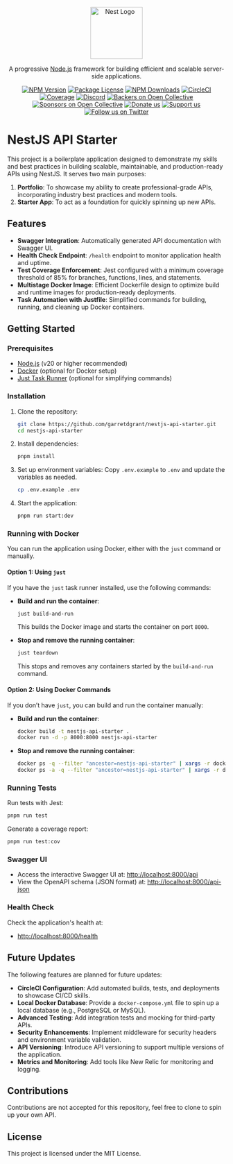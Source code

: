 <p align="center">
  <a href="http://nestjs.com/" target="blank"><img src="https://nestjs.com/img/logo-small.svg" width="120" alt="Nest Logo" /></a>
</p>

[circleci-image]: https://img.shields.io/circleci/build/github/nestjs/nest/master?token=abc123def456
[circleci-url]: https://circleci.com/gh/nestjs/nest

  <p align="center">A progressive <a href="http://nodejs.org" target="_blank">Node.js</a> framework for building efficient and scalable server-side applications.</p>
    <p align="center">
<a href="https://www.npmjs.com/~nestjscore" target="_blank"><img src="https://img.shields.io/npm/v/@nestjs/core.svg" alt="NPM Version" /></a>
<a href="https://www.npmjs.com/~nestjscore" target="_blank"><img src="https://img.shields.io/npm/l/@nestjs/core.svg" alt="Package License" /></a>
<a href="https://www.npmjs.com/~nestjscore" target="_blank"><img src="https://img.shields.io/npm/dm/@nestjs/common.svg" alt="NPM Downloads" /></a>
<a href="https://circleci.com/gh/nestjs/nest" target="_blank"><img src="https://img.shields.io/circleci/build/github/nestjs/nest/master" alt="CircleCI" /></a>
<a href="https://coveralls.io/github/nestjs/nest?branch=master" target="_blank"><img src="https://coveralls.io/repos/github/nestjs/nest/badge.svg?branch=master#9" alt="Coverage" /></a>
<a href="https://discord.gg/G7Qnnhy" target="_blank"><img src="https://img.shields.io/badge/discord-online-brightgreen.svg" alt="Discord"/></a>
<a href="https://opencollective.com/nest#backer" target="_blank"><img src="https://opencollective.com/nest/backers/badge.svg" alt="Backers on Open Collective" /></a>
<a href="https://opencollective.com/nest#sponsor" target="_blank"><img src="https://opencollective.com/nest/sponsors/badge.svg" alt="Sponsors on Open Collective" /></a>
  <a href="https://paypal.me/kamilmysliwiec" target="_blank"><img src="https://img.shields.io/badge/Donate-PayPal-ff3f59.svg" alt="Donate us"/></a>
    <a href="https://opencollective.com/nest#sponsor"  target="_blank"><img src="https://img.shields.io/badge/Support%20us-Open%20Collective-41B883.svg" alt="Support us"></a>
  <a href="https://twitter.com/nestframework" target="_blank"><img src="https://img.shields.io/twitter/follow/nestframework.svg?style=social&label=Follow" alt="Follow us on Twitter"></a>
</p>
  <!--[![Backers on Open Collective](https://opencollective.com/nest/backers/badge.svg)](https://opencollective.com/nest#backer)
  [![Sponsors on Open Collective](https://opencollective.com/nest/sponsors/badge.svg)](https://opencollective.com/nest#sponsor)-->

# NestJS API Starter

This project is a boilerplate application designed to demonstrate my skills and
best practices in building scalable, maintainable, and production-ready APIs
using NestJS. It serves two main purposes:

1. **Portfolio**: To showcase my ability to create professional-grade APIs,
   incorporating industry best practices and modern tools.
2. **Starter App**: To act as a foundation for quickly spinning up new APIs.

## Features
- **Swagger Integration**: Automatically generated API documentation with
  Swagger UI.
- **Health Check Endpoint**: `/health` endpoint to monitor application health
  and uptime.
- **Test Coverage Enforcement**: Jest configured with a minimum coverage
  threshold of 85% for branches, functions, lines, and statements.
- **Multistage Docker Image**: Efficient Dockerfile design to optimize build and
  runtime images for production-ready deployments.
- **Task Automation with Justfile**: Simplified commands for building, running,
  and cleaning up Docker containers.

## Getting Started

### Prerequisites
- [Node.js](https://nodejs.org/) (v20 or higher recommended)
- [Docker](https://www.docker.com/) (optional for Docker setup)
- [Just Task Runner](https://www.npmjs.com/package/just-task) (optional for simplifying commands)

### Installation
1. Clone the repository:
   ```bash
   git clone https://github.com/garretdgrant/nestjs-api-starter.git
   cd nestjs-api-starter
   ```

2. Install dependencies:
   ```bash
   pnpm install
   ```

3. Set up environment variables: Copy `.env.example` to `.env` and update the
   variables as needed.
   ```bash
   cp .env.example .env
   ```

4. Start the application:
   ```bash
   pnpm run start:dev
   ```

### Running with Docker
You can run the application using Docker, either with the `just` command or
manually.

#### Option 1: Using `just`
If you have the `just` task runner installed, use the following commands:

- **Build and run the container**:
  ```bash
  just build-and-run
  ```
  This builds the Docker image and starts the container on port `8000`.

- **Stop and remove the running container**:
  ```bash
  just teardown
  ```
  This stops and removes any containers started by the `build-and-run` command.

#### Option 2: Using Docker Commands
If you don’t have `just`, you can build and run the container manually:

- **Build and run the container**:
  ```bash
  docker build -t nestjs-api-starter .
  docker run -d -p 8000:8000 nestjs-api-starter
  ```

- **Stop and remove the running container**:
  ```bash
  docker ps -q --filter "ancestor=nestjs-api-starter" | xargs -r docker stop
  docker ps -a -q --filter "ancestor=nestjs-api-starter" | xargs -r docker rm
  ```

### Running Tests
Run tests with Jest:
   ```bash
   pnpm run test
   ```

Generate a coverage report:
   ```bash
   pnpm run test:cov
   ```

### Swagger UI
- Access the interactive Swagger UI at:
  [http://localhost:8000/api](http://localhost:8000/api)
- View the OpenAPI schema (JSON format) at:
  [http://localhost:8000/api-json](http://localhost:8000/api-json)

### Health Check
Check the application's health at:
- [http://localhost:8000/health](http://localhost:8000/health)

## Future Updates
The following features are planned for future updates:
- **CircleCI Configuration**: Add automated builds, tests, and deployments to
  showcase CI/CD skills.
- **Local Docker Database**: Provide a `docker-compose.yml` file to spin up a
  local database (e.g., PostgreSQL or MySQL).
- **Advanced Testing**: Add integration tests and mocking for third-party APIs.
- **Security Enhancements**: Implement middleware for security headers and
  environment variable validation.
- **API Versioning**: Introduce API versioning to support multiple versions of
  the application.
- **Metrics and Monitoring**: Add tools like New Relic for monitoring and
  logging.

## Contributions
Contributions are not accepted for this repository, feel free to clone to spin
up your own API.

## License
This project is licensed under the MIT License.
